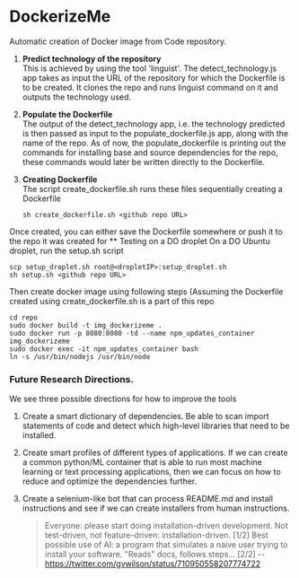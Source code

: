 <h1> DockerizeMe </h1>

Automatic creation of Docker image from Code repository.

1. <b>Predict technology of the repository</b></br>
    This is achieved by using the tool 'linguist'. 
    The detect_technology.js     app takes as input the URL of the repository for which the Dockerfile is to be created. It clones the repo and runs          linguist command on it and outputs the technology used.

2. <b>Populate the Dockerfile</b></br>
    The output of the detect_technology app, i.e. the technology predicted is then passed as input to the                        populate_dockerfile.js app, along with the name of the repo. As of now, the populate_dockerfile is printing out the          commands for installing base and source dependencies for the repo, these commands would later be written directly to the     Dockerfile.

3. <b>Creating Dockerfile</b></br>
    The script create_dockerfile.sh runs these files sequentially creating a Dockerfile
    ```
    sh create_dockerfile.sh <github repo URL>
    ```
    
Once created, you can either save the Dockerfile somewhere or push it to the repo it was created for
** Testing on a DO droplet
On a DO Ubuntu droplet, run the setup.sh script
```
scp setup_droplet.sh root@<dropletIP>:setup_droplet.sh
sh setup.sh <github repo URL>
```
Then create docker image using following steps (Assuming the Dockerfile created using create_dockerfile.sh is a part of this repo

```
cd repo
sudo docker build -t img_dockerizeme .
sudo docker run -p 8080:8080 -td --name npm_updates_container img_dockerizeme
sudo docker exec -it npm_updates_container bash
ln -s /usr/bin/nodejs /usr/bin/node
```

### Future Research Directions.
We see three possible directions for how to improve the tools

1. Create a smart dictionary of dependencies. Be able to scan import statements of code and detect which high-level libraries that need to be installed.

2. Create smart profiles of different types of applications. If we can create a common python/ML container that is able to run most machine learning or text processing applications, then we can focus on how to reduce and optimize the dependencies further.

3. Create a selenium-like bot that can process README.md and install instructions and see if we can create installers from human instructions.
   
    > Everyone: please start doing installation-driven development. Not test-driven, not feature-driven: installation-driven. [1/2]
    > Best possible use of AI: a program that simulates a naive user trying to install your software. "Reads" docs, follows steps... [2/2]
    -- https://twitter.com/gvwilson/status/710950558207774722
